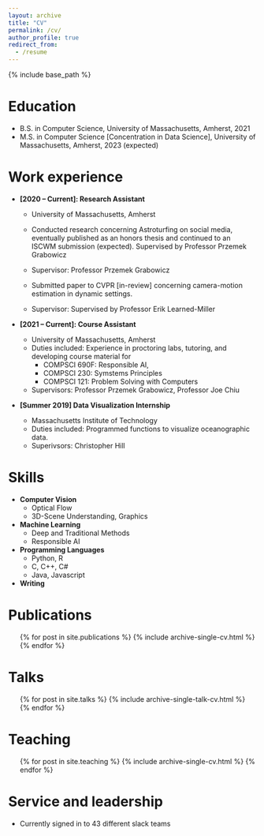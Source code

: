 ```yaml
---
layout: archive
title: "CV"
permalink: /cv/
author_profile: true
redirect_from:
  - /resume
---
```


{% include base_path %}

Education
======
* B.S. in Computer Science, University of Massachusetts, Amherst, 2021
* M.S. in Computer Science [Concentration in Data Science], University of Massachusetts, Amherst, 2023 (expected)

Work experience
======
* **\[2020 – Current\]: Research Assistant**
  * University of Massachusetts, Amherst
  * Conducted research concerning Astroturfing on social media, eventually published as an honors thesis and continued to an ISCWM submission (expected). Supervised by Professor Przemek Grabowicz
  * Supervisor: Professor Przemek Grabowicz

  * Submitted paper to CVPR [in-review] concerning camera-motion estimation in dynamic settings.
  * Supervisor: Supervised by Professor Erik Learned-Miller 

* **\[2021 – Current\]: Course Assistant**
  * University of Massachusetts, Amherst
  * Duties included: Experience in proctoring labs, tutoring, and developing course material for
    * COMPSCI 690F: Responsible AI,
    * COMPSCI 230: Symstems Principles
    * COMPSCI 121: Problem Solving with Computers
  * Supervisors: Professor Przemek Grabowicz, Professor Joe Chiu 

* **\[Summer 2019\] Data Visualization Internship**
  * Massachusetts Institute of Technology
  * Duties included: Programmed functions to visualize oceanographic data.
  * Superivsors: Christopher Hill

Skills
======
* **Computer Vision**
  * Optical Flow
  * 3D-Scene Understanding, Graphics
* **Machine Learning**
  * Deep and Traditional Methods
  * Responsible AI
* **Programming Languages**
  * Python, R
  * C, C++, C#
  * Java, Javascript
* **Writing**

Publications
======
  <ul>{% for post in site.publications %}
    {% include archive-single-cv.html %}
  {% endfor %}</ul>
  
Talks
======
  <ul>{% for post in site.talks %}
    {% include archive-single-talk-cv.html %}
  {% endfor %}</ul>
  
Teaching
======
  <ul>{% for post in site.teaching %}
    {% include archive-single-cv.html %}
  {% endfor %}</ul>
  
Service and leadership
======
* Currently signed in to 43 different slack teams
